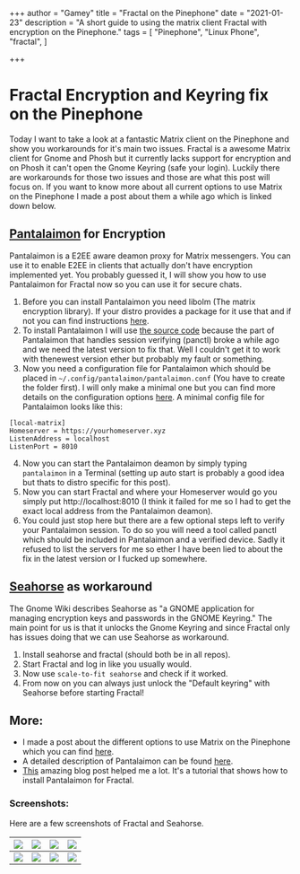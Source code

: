 +++
author = "Gamey"
title = "Fractal on the Pinephone"
date = "2021-01-23"
description = "A short guide to using the matrix client Fractal with encryption on the Pinephone."
tags = [
"Pinephone", "Linux Phone", "fractal",
]

+++

# Fractal Encryption and Keyring fix on the Pinephone
Today I want to take a look at a fantastic Matrix client on the Pinephone and show you workarounds for it's main two issues. Fractal is a awesome Matrix client for Gnome and Phosh but it currently lacks support for encryption and on Phosh it can't open the Gnome Keyring (safe your login). Luckily there are workarounds for those two issues and those are what this post will focus on. If you want to know more about all current options to use Matrix on the Pinephone I made a post about them a while ago which is linked down below.

## [Pantalaimon](https://github.com/matrix-org/pantalaimon/) for Encryption
Pantalaimon is a E2EE aware deamon proxy for Matrix messengers. You can use it to enable E2EE in clients that actually don't have encryption implemented yet. You probably guessed it, I will show you how to use Pantalaimon for Fractal now so you can use it for secure chats.

1. Before you can install Pantalaimon you need libolm (The matrix encryption library). If your distro provides a package for it use that and if not you can find instructions [here](https://gitlab.matrix.org/matrix-org/olm/blob/master/README.md).
2. To install Pantalaimon I will use [the source code](https://github.com/matrix-org/pantalaimon) because the part of Pantalaimon that handles session verifying (panctl) broke a while ago and we need the latest version to fix that. Well I couldn't get it to work with thenewest version ether but probably my fault or something.
3. Now you need a configuration file for Pantalaimon which should be placed in ``~/.config/pantalaimon/pantalaimon.conf`` (You have to create the folder first). I will only make a minimal one but you can find more details on the configuration options [here](https://github.com/matrix-org/pantalaimon/blob/master/docs/man/pantalaimon.5.md). A minimal config file for Pantalaimon looks like this:
```
[local-matrix]
Homeserver = https://yourhomeserver.xyz
ListenAddress = localhost
ListenPort = 8010
```
4. Now you can start the Pantalaimon deamon by simply typing ``pantalaimon`` in a Terminal (setting up auto start is probably a good idea but thats to distro specific for this post).
5. Now you can start Fractal and where your Homeserver would go you simply put http://localhost:8010 (I think it failed for me so I had to get the exact local address from the Pantalaimon deamon).
6. You could just stop here but there are a few optional steps left to verify your Pantalaimon session. To do so you will need a tool called panctl which should be included in Pantalaimon and a verified device. Sadly it refused to list the servers for me so ether I have been lied to about the fix in the latest version or I fucked up somewhere.

## [Seahorse](https://wiki.gnome.org/Apps/Seahorse) as workaround
The Gnome Wiki describes Seahorse as "a GNOME application for managing encryption keys and passwords in the GNOME Keyring." The main point for us is that it unlocks the Gnome Keyring and since Fractal only has issues doing that we can use Seahorse as workaround.

1. Install seahorse and fractal (should both be in all repos).
2. Start Fractal and log in like you usually would.
3. Now use ``scale-to-fit seahorse`` and check if it worked.
4. From now on you can always just unlock the "Default keyring" with Seahorse before starting Fractal!

## More:
- I made a post about the different options to use Matrix on the Pinephone which you can find [here]().
- A detailed description of Pantalaimon can be found [here](https://github.com/matrix-org/pantalaimon/blob/master/docs/man/pantalaimon.8.md).
- [This](https://www.cogitri.dev/posts/10-pantalaimon-setup/) amazing blog post helped me a lot. It's a tutorial that shows how to install Pantalaimon for Fractal.

### Screenshots:
Here are a few screenshots of Fractal and Seahorse.

| ![](https://gateway.pinata.cloud/ipfs/QmXKD8BAG5r2CAxtSWYs37L6UwpypoL77iiZCzxFKzK7Pt/20201017_04h05m22s_grim.png) | ![](https://gateway.pinata.cloud/ipfs/QmXKD8BAG5r2CAxtSWYs37L6UwpypoL77iiZCzxFKzK7Pt/20201218_12h50m36s_grim.png) | ![](https://gateway.pinata.cloud/ipfs/QmXKD8BAG5r2CAxtSWYs37L6UwpypoL77iiZCzxFKzK7Pt/20201017_04h09m00s_grim.png) | ![](https://gateway.pinata.cloud/ipfs/QmXKD8BAG5r2CAxtSWYs37L6UwpypoL77iiZCzxFKzK7Pt/20201017_04h05m22s_grim.png) |
|-------|-------|-------|---|
| ![](https://gateway.pinata.cloud/ipfs/QmTZukJAcsvxGJKDGJdppjm6fQMcrVCasaX2Xh8vusUqLN/20210123_15h51m23s_grim.png) | ![](https://gateway.pinata.cloud/ipfs/QmTZukJAcsvxGJKDGJdppjm6fQMcrVCasaX2Xh8vusUqLN/20210123_15h51m39s_grim.png) | ![](https://gateway.pinata.cloud/ipfs/QmTZukJAcsvxGJKDGJdppjm6fQMcrVCasaX2Xh8vusUqLN/20210123_15h52m47s_grim.png) | ![](https://gateway.pinata.cloud/ipfs/QmTZukJAcsvxGJKDGJdppjm6fQMcrVCasaX2Xh8vusUqLN/20210123_15h53m15s_grim.png) |
